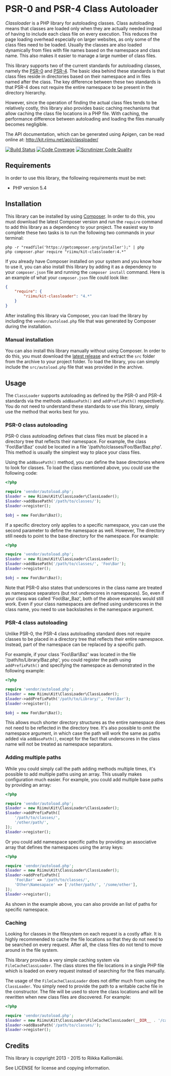 # PSR-0 and PSR-4 Class Autoloader #

*Classloader* is a PHP library for autoloading classes. Class autoloading means
that classes are loaded only when they are actually needed instead of having to
include each class file on every execution. This reduces the page loading
overhead especially on larger websites, as only some of the class files need to
be loaded. Usually the classes are also loaded dynamically from files with file
names based on the namespace and class name. This also makes it easier to
manage a large number of class files.

This library supports two of the current standards for autoloading classes,
namely the [PSR-0](http://www.php-fig.org/psr/psr-0/) and [PSR-4](http://www.php-fig.org/psr/psr-4/).
The basic idea behind these standards is that class files reside in directories
based on their namespace and in files named after the class. The key difference
between these two standards is that PSR-4 does not require the entire namespace
to be present in the directory hierarchy.

However, since the operation of finding the actual class files tends to be
relatively costly, this library also provides basic caching mechanisms that
allow caching the class file locations in a PHP file. With caching, the 
performance difference between autoloading and loading the files manually
becomes negligible.

The API documentation, which can be generated using Apigen, can be read online
at: http://kit.riimu.net/api/classloader/

[![Build Status](https://img.shields.io/travis/Riimu/Kit-ClassLoader.svg?style=flat)](https://travis-ci.org/Riimu/Kit-ClassLoader)
[![Code Coverage](https://img.shields.io/scrutinizer/coverage/g/Riimu/Kit-ClassLoader.svg?style=flat)](https://scrutinizer-ci.com/g/Riimu/Kit-ClassLoader/)
[![Scrutinizer Code Quality](https://img.shields.io/scrutinizer/g/Riimu/Kit-ClassLoader.svg?style=flat)](https://scrutinizer-ci.com/g/Riimu/Kit-ClassLoader/)

## Requirements ##

In order to use this library, the following requirements must be met:

  * PHP version 5.4

## Installation ##

This library can be installed by using [Composer](http://getcomposer.org/). In
order to do this, you must download the latest Composer version and run the
`require` command to add this library as a dependency to your project. The
easiest way to complete these two tasks is to run the following two commands
in your terminal:

```
php -r "readfile('https://getcomposer.org/installer');" | php
php composer.phar require "riimu/kit-classloader:4.*"
```

If you already have Composer installed on your system and you know how to use
it, you can also install this library by adding it as a dependency to your
`composer.json` file and running the `composer install` command. Here is an
example of what your `composer.json` file could look like:

```json
{
    "require": {
        "riimu/kit-classloader": "4.*"
    }
}
```

After installing this library via Composer, you can load the library by
including the `vendor/autoload.php` file that was generated by Composer during
the installation.

### Manual installation ###

You can also install this library manually without using Composer. In order to
do this, you must download the [latest release](https://github.com/Riimu/Kit-ClassLoader/releases/latest)
and extract the `src` folder from the archive to your project folder. To load
the library, you can simply include the `src/autoload.php` file that was
provided in the archive.

## Usage ##

The `ClassLoader` supports autoloading as defined by the PSR-0 and PSR-4
standards via the methods `addBasePath()` and `addPrefixPath()` respectively.
You do not need to understand these standards to use this library, simply use
the method that works best for you.

### PSR-0 class autoloading ###

PSR-0 class autoloading defines that class files must be placed in a directory
tree that reflects their namespace. For example, the class 'Foo\Bar\Baz' could
be located in a file '/path/to/classes/Foo/Bar/Baz.php'. This method is usually
the simplest way to place your class files.

Using the `addBasePath()` method, you can define the base directories where to
look for classes. To load the class mentioned above, you could use the
following code:

```php
<?php

require 'vendor/autoload.php';
$loader = new Riimu\Kit\ClassLoader\ClassLoader();
$loader->addBasePath('/path/to/classes/');
$loader->register();

$obj = new Foo\Bar\Baz();
```

If a specific directory only applies to a specific namespace, you can use the
second parameter to define the namespace as well. However, The directory still
needs to point to the base directory for the namespace. For example:

```php
<?php

require 'vendor/autoload.php';
$loader = new Riimu\Kit\ClassLoader\ClassLoader();
$loader->addBasePath('/path/to/classes/', 'Foo\Bar');
$loader->register();

$obj = new Foo\Bar\Baz();
```

Note that PSR-0 also states that underscores in the class name are treated as
namespace separators (but not underscores in namespaces). So, even if your class
was called 'Foo\Bar_Baz', both of the above examples would still work.
Even if your class namespaces are defined using underscores in the class name,
you need to use backslashes in the namespace argument.

### PSR-4 class autoloading ###

Unlike PSR-0, the PSR-4 class autoloading standard does not require classes to
be placed in a directory tree that reflects their entire namespace. Instead,
part of the namespace can be replaced by a specific path.

For example, if your class 'Foo\Bar\Baz' was located in the file
'/path/to/Library/Baz.php', you could register the path using `addPrefixPath()`
and specifying the namespace as demonstrated in the following example:

```php
<?php

require 'vendor/autoload.php';
$loader = new Riimu\Kit\ClassLoader\ClassLoader();
$loader->addPrefixPath('/path/to/Library/', 'Foo\Bar');
$loader->register();

$obj = new Foo\Bar\Baz();
```

This allows much shorter directory structures as the entire namespace does not
need to be reflected in the directory tree. It's also possible to omit the
namespace argument, in which case the path will work the same as paths added via
`addBasePath()`, except for the fact that underscores in the class name will not
be treated as namespace separators.

### Adding multiple paths ###

While you could simply call the path adding methods multiple times, it's
possible to add multiple paths using an array. This usually makes configuration
much easier. For example, you could add multiple base paths by providing an
array:

```php
<?php

require 'vendor/autoload.php';
$loader = new Riimu\Kit\ClassLoader\ClassLoader();
$loader->addPrefixPath([
    '/path/to/classes/',
    '/other/path/',
]);
$loader->register();
```

Or you could add namespace specific paths by providing an associative array that
defines the namespaces using the array keys:

```php
<?php

require 'vendor/autoload.php';
$loader = new Riimu\Kit\ClassLoader\ClassLoader();
$loader->addPrefixPath([
    'Foo\Bar' => '/path/to/classes/',
    'Other\Namesapace' => ['/other/path/', '/some/other'],
]);
$loader->register();
```

As shown in the example above, you can also provide an list of paths for
specific namespace.

### Caching ###

Looking for classes in the filesystem on each request is a costly affair. It is
highly recommended to cache the file locations so that they do not need to be
searched on every request. After all, the class files do not tend to move around
in the file system.

This library provides a very simple caching system via `FileCacheClassLoader`.
The class stores the file locations in a single PHP file which is loaded on
every request instead of searching for the files manually.

The usage of the `FileCacheClassLoader` does not differ much from using the
`ClassLoader`. You simply need to provide the path to a writable cache file in
the constructor. The file will be used to store the class locations and will be
rewritten when new class files are discovered. For example:

```php
<?php

require 'vendor/autoload.php';
$loader = new Riimu\Kit\ClassLoader\FileCacheClassLoader(__DIR__ . '/cache.php');
$loader->addBasePath('/path/to/classes/');
$loader->register();
```

## Credits ##

This library is copyright 2013 - 2015 to Riikka Kalliomäki.

See LICENSE for license and copying information.
